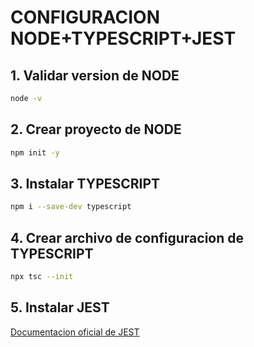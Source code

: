 # CONFIGURACION NODE+TYPESCRIPT+JEST

## 1. Validar version de NODE
```bash
node -v
```

## 2. Crear proyecto de NODE 
```bash
npm init -y
```

## 3. Instalar TYPESCRIPT
```bash
npm i --save-dev typescript
```

## 4. Crear archivo de configuracion de TYPESCRIPT
```bash
npx tsc --init
```

## 5. Instalar JEST 
[Documentacion oficial de JEST](https://jestjs.io/)